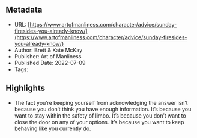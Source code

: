 ## Metadata
* URL: [https://www.artofmanliness.com/character/advice/sunday-firesides-you-already-know/](https://www.artofmanliness.com/character/advice/sunday-firesides-you-already-know/)
* Author: Brett &#38; Kate McKay
* Publisher: Art of Manliness
* Published Date: 2022-07-09
* Tags: 

## Highlights
* The fact you’re keeping yourself from acknowledging the answer isn’t because you don’t think you have enough information. It’s because you want to stay within the safety of limbo. It’s because you don’t want to close the door on any of your options. It’s because you want to keep behaving like you currently do.
